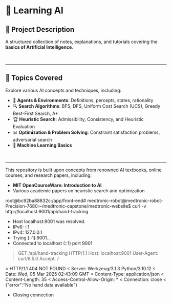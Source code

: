 # 🤖 **Learning AI**

## 📌 **Project Description**

A structured collection of notes, explanations, and tutorials covering the **basics of Artificial Intelligence**. 

<br>

---


## 📖 **Topics Covered**

Explore various AI concepts and techniques, including:

- 🎯 **Agents & Environments**: Definitions, percepts, states, rationality
- 🔍 **Search Algorithms**: BFS, DFS, Uniform Cost Search (UCS), Greedy Best-First Search, A* 
- 🏆 **Heuristic Search**: Admissibility, Consistency, and Heuristic Evaluation
- 📊 **Optimization & Problem Solving**: Constraint satisfaction problems, adversarial search
- 🤖 **Machine Learning Basics**
  
  
<br>

---

This repository is built upon concepts from renowned AI textbooks, online courses, and research papers, including:

- **MIT OpenCourseWare: Introduction to AI**
- Various academic papers on heuristic search and optimization



root@bc92ba88832c:/app/front-end# medtronic-robot@medtronic-robot-Precision-7680:~/medtronic-capstone/medtronic-website$ curl -v http://localhost:9001/api/hand-tracking
* Host localhost:9001 was resolved.
* IPv6: ::1
* IPv4: 127.0.0.1
*   Trying [::1]:9001...
* Connected to localhost (::1) port 9001
> GET /api/hand-tracking HTTP/1.1
> Host: localhost:9001
> User-Agent: curl/8.5.0
> Accept: */*
> 
< HTTP/1.1 404 NOT FOUND
< Server: Werkzeug/3.1.3 Python/3.10.12
< Date: Wed, 05 Mar 2025 02:43:09 GMT
< Content-Type: application/json
< Content-Length: 35
< Access-Control-Allow-Origin: *
< Connection: close
< 
{"error":"No hand data available"}
* Closing connection



